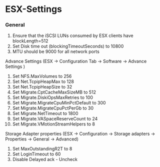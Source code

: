 # ESX-Settings

### General
1. Ensure that the iSCSI LUNs consumed by ESX clients have blockLength=512
2. Set Disk time out (blockingTimeoutSeconds) to 10800
3. MTU should be 9000 for all network ports

Advance Settings (ESX -> Configuration Tab -> Software -> Advance Settings )
1. Set NFS.MaxVolumes to 256
2. Set Net.TcpipHeapMax to 128
3. Set Net.TcpipHeapSize to 32
4. Set Migrate.CptCacheMaxSizeMB to 512
5. Set Migrate.DiskiOpsMaxRetries to 100
6. Set Migrate.MigrateCpuMinPctDefault to 300
7. Set Migrate.MigrateCpuPctPerGb to 30
8. Set Migrate.NetTimeout to 1800
9. Set Migrate.VASpaceReserveCount to 24
10. Set Migrate.VMotionStreamHelpers to 8

Storage Adapter properties (ESX -> Configuration -> Storage adapters -> Properties -> General -> Advanced)
1. Set MaxOutstandingR2T to 8
2. Set LoginTimeout to 60
3. Disable Delayed ack - Uncheck 
